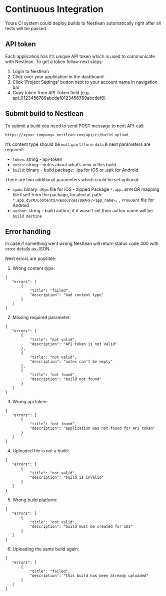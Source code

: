 # Continuous Integration
Yours CI system could deploy builds to Nestlean automatically right after all tests will be passed.

## API token
Each application has it’s unique API token which is used to communicate with Nestlean.
To get a token follow next steps:

1. Login to Nestlean
2. Click over your application in the dashboard
3. Click ‘Project Settings’ button next to your account name in navigation bar
4. Copy token from API Token field (e.g. api_0123456789abcdef0123456789abcdef0)

## Submit build to Nestlean

To submit a build you need to send POST message to next API-call:

`https://<your_company>.nestlean.com/api/ci/build.upload`

It’s content type should be `multipart/form-data` & next parameters are required:

* `token`: string - api-token
* `notes`: string - notes about what’s new in this build
* `build`: binary - build package: .ipa for iOS or .apk for Android

There are two additional parameters which could be set optional:

* `symb`: binary:
`dSym` file for iOS - zipped Package `*.app.dSYM` OR mapping file itself from the package, located at path `*.app.dSYM/Contents/Resources/DWARF/<app_name>;` 
 , `ProGuard` file for Android
* `author`: string - build author; if it wasn’t set then author name will be `build machine`

## Error handling
In case if something went wrong Nestlean will return status code 400 with error details as JSON.

Next errors are possible:

1. Wrong content type:

  ```
 {
     "errors": [
         {
             "title": "failed",
             "description": "bad content type"
         }
     ]
 }
  ```
  
2. Missing required parameter:

  ```
 {
     "errors": [
         {
             "title": "not valid",
             "description": "API token is not valid"
         },
         {
             "title": "not valid",
             "description": "notes can't be empty"
         },
         {
             "title": "not found",
             "description": "build not found"
         }
     ]
 }
  ``` 
  
3. Wrong api token:

  ```
 {
     "errors": [
         {
             "title": "not found",
             "description": "application was not found for API token"
         }
     ]
 }
  ``` 
  
4. Uploaded file is not a build:

  ```
 {
     "errors": [
         {
             "title": "not valid",
             "description": "build is invalid"
         }
     ]
 }
  ``` 
  
5. Wrong build platform:

  ```
 {
     "errors": [
         {
             "title": "not valid",
             "description": "build must be created for iOS"
         }
     ]
 }
  ``` 
  
6. Uploading the same build again:

  ```
 {
     "errors": [
         {
             "title": "failed",
             "description": "this build has been already uploaded"
         }
     ]
 }
  ``` 
